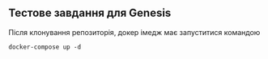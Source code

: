 ## Тестове завдання для Genesis

Після клонування репозиторія, докер імедж має запуститися командою 
```
docker-compose up -d
```

